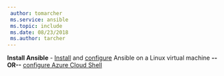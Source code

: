```yaml
---
 author: tomarcher
 ms.service: ansible
 ms.topic: include
 ms.date: 08/23/2018
 ms.author: tarcher
---
```


**Install Ansible** - [Install](/azure/virtual-machines/linux/ansible-install-configure#install-ansible-on-an-azure-linux-virtual-machine) and [configure](/azure/virtual-machines/linux/ansible-install-configure#create-azure-credentials) Ansible on a Linux virtual machine **--OR--** [configure Azure Cloud Shell](/azure/cloud-shell/quickstart)